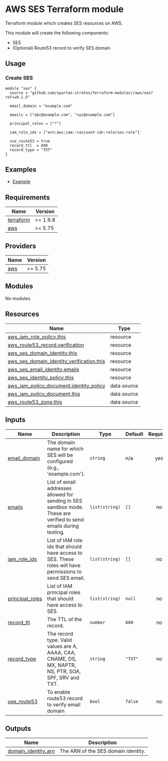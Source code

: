 # AWS SES Terraform module

Terraform module which creates SES resources on AWS.

This module will create the following components:

- SES
- (Optional) Route53 record to verify SES domain

## Usage

### Create SES

```hcl
module "ses" {
  source = "github.com/spartan-stratos/terraform-modules//aws/ses?ref=v0.1.5"

  email_domain = "example.com"

  emails = ["abc@example.com", "xyz@example.com"]

  principal_roles = ["*"]

  iam_role_ids = ["arn:aws:iam::<account-id>:role/ses-role"]

  use_route53 = true
  record_ttl  = 600
  record_type = "TXT"
}
```

## Examples

- [Example](./examples/complete/)

<!-- BEGIN_TF_DOCS -->

## Requirements

| Name                                                                      | Version  |
|---------------------------------------------------------------------------|----------|
| <a name="requirement_terraform"></a> [terraform](#requirement\_terraform) | >= 1.9.8 |
| <a name="requirement_aws"></a> [aws](#requirement\_aws)                   | >= 5.75  |

## Providers

| Name                                              | Version |
|---------------------------------------------------|---------|
| <a name="provider_aws"></a> [aws](#provider\_aws) | >= 5.75 |

## Modules

No modules.

## Resources

| Name                                                                                                                                                      | Type        |
|-----------------------------------------------------------------------------------------------------------------------------------------------------------|-------------|
| [aws_iam_role_policy.this](https://registry.terraform.io/providers/hashicorp/aws/latest/docs/resources/iam_role_policy)                                   | resource    |
| [aws_route53_record.verification](https://registry.terraform.io/providers/hashicorp/aws/latest/docs/resources/route53_record)                             | resource    |
| [aws_ses_domain_identity.this](https://registry.terraform.io/providers/hashicorp/aws/latest/docs/resources/ses_domain_identity)                           | resource    |
| [aws_ses_domain_identity_verification.this](https://registry.terraform.io/providers/hashicorp/aws/latest/docs/resources/ses_domain_identity_verification) | resource    |
| [aws_ses_email_identity.emails](https://registry.terraform.io/providers/hashicorp/aws/latest/docs/resources/ses_email_identity)                           | resource    |
| [aws_ses_identity_policy.this](https://registry.terraform.io/providers/hashicorp/aws/latest/docs/resources/ses_identity_policy)                           | resource    |
| [aws_iam_policy_document.identity_policy](https://registry.terraform.io/providers/hashicorp/aws/latest/docs/data-sources/iam_policy_document)             | data source |
| [aws_iam_policy_document.this](https://registry.terraform.io/providers/hashicorp/aws/latest/docs/data-sources/iam_policy_document)                        | data source |
| [aws_route53_zone.this](https://registry.terraform.io/providers/hashicorp/aws/latest/docs/data-sources/route53_zone)                                      | data source |

## Inputs

| Name                                                                              | Description                                                                                                        | Type           | Default | Required |
|-----------------------------------------------------------------------------------|--------------------------------------------------------------------------------------------------------------------|----------------|---------|:--------:|
| <a name="input_email_domain"></a> [email\_domain](#input\_email\_domain)          | The domain name for which SES will be configured (e.g., 'example.com').                                            | `string`       | n/a     |   yes    |
| <a name="input_emails"></a> [emails](#input\_emails)                              | List of email addresses allowed for sending in SES sandbox mode. These are verified to send emails during testing. | `list(string)` | `[]`    |    no    |
| <a name="input_iam_role_ids"></a> [iam\_role\_ids](#input\_iam\_role\_ids)        | List of IAM role ids that should have access to SES. These roles will have permissions to send SES email.          | `list(string)` | `[]`    |    no    |
| <a name="input_principal_roles"></a> [principal\_roles](#input\_principal\_roles) | List of IAM principal roles that should have access to SES.                                                        | `list(string)` | `null`  |    no    |
| <a name="input_record_ttl"></a> [record\_ttl](#input\_record\_ttl)                | The TTL of the record.                                                                                             | `number`       | `600`   |    no    |
| <a name="input_record_type"></a> [record\_type](#input\_record\_type)             | The record type. Valid values are A, AAAA, CAA, CNAME, DS, MX, NAPTR, NS, PTR, SOA, SPF, SRV and TXT.              | `string`       | `"TXT"` |    no    |
| <a name="input_use_route53"></a> [use\_route53](#input\_use\_route53)             | To enable route53 record to verify email domain                                                                    | `bool`         | `false` |    no    |

## Outputs

| Name                                                                                              | Description                         |
|---------------------------------------------------------------------------------------------------|-------------------------------------|
| <a name="output_domain_identity_arn"></a> [domain\_identity\_arn](#output\_domain\_identity\_arn) | The ARN of the SES domain identity. |
